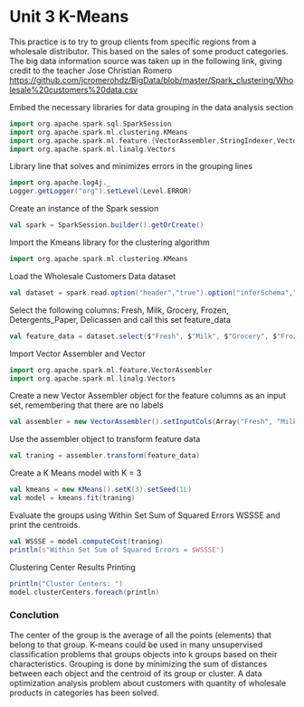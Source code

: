 # Unit 3 K-Means

This practice is to try to group clients from specific regions from a wholesale distributor. This based on the sales of some product categories. The big data information source was taken up in the following link, giving credit to the teacher Jose Christian Romero
https://github.com/jcromerohdz/BigData/blob/master/Spark_clustering/Wholesale%20customers%20data.csv

Embed the necessary libraries for data grouping in the data analysis section
```scala
import org.apache.spark.sql.SparkSession
import org.apache.spark.ml.clustering.KMeans
import org.apache.spark.ml.feature.{VectorAssembler,StringIndexer,VectorIndexer,OneHotEncoder}
import org.apache.spark.ml.linalg.Vectors
```
Library line that solves and minimizes errors in the grouping lines
```scala
import org.apache.log4j._
Logger.getLogger("org").setLevel(Level.ERROR)
```
Create an instance of the Spark session
```scala
val spark = SparkSession.builder().getOrCreate()
```
Import the Kmeans library for the clustering algorithm
```scala
import org.apache.spark.ml.clustering.KMeans
```
Load the Wholesale Customers Data dataset
```scala
val dataset = spark.read.option("header","true").option("inferSchema","true").csv("Wholesale customers data.csv")
```
Select the following columns: Fresh, Milk, Grocery, Frozen, Detergents_Paper, Delicassen and call this set feature_data
```scala
val feature_data = dataset.select($"Fresh", $"Milk", $"Grocery", $"Frozen", $"Detergents_Paper", $"Delicassen")
```
Import Vector Assembler and Vector
```scala
import org.apache.spark.ml.feature.VectorAssembler
import org.apache.spark.ml.linalg.Vectors
```
Create a new Vector Assembler object for the feature columns as an input set, remembering that there are no labels
```scala
val assembler = new VectorAssembler().setInputCols(Array("Fresh", "Milk", "Grocery", "Frozen", "Detergents_Paper", "Delicassen")).setOutputCol("features")
```
Use the assembler object to transform feature data
```scala
val traning = assembler.transform(feature_data)
```
Create a K Means model with K = 3
```scala
val kmeans = new KMeans().setK(3).setSeed(1L)
val model = kmeans.fit(traning)
```
Evaluate the groups using Within Set Sum of Squared Errors WSSSE and print the centroids.
```scala
val WSSSE = model.computeCost(traning)
println(s"Within Set Sum of Squared Errors = $WSSSE")
```
Clustering Center Results Printing
```scala
println("Cluster Centers: ")
model.clusterCenters.foreach(println)
```

### Conclution

The center of the group is the average of all the points (elements) that belong to that group.
  K-means could be used in many unsupervised classification problems that groups objects into k groups based on their characteristics. Grouping is done by minimizing the sum of distances between each object and the centroid of its group or cluster. A data optimization analysis problem about customers with quantity of wholesale products in categories has been solved.
